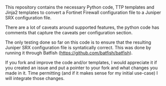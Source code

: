 This repository contains the necessary Python code, TTP templates and Jinja2 templates to convert a Fortinet Firewall configuration file to a Juniper SRX configuration file.

There are a lot of caveats around supported features, the python code has comments that capture the caveats per configuration section.

The only testing done so far on this code is to ensure that the resulting Juniper SRX configuration file is syntatically correct. 
This was done by running it through Batfish (https://github.com/batfish/batfish).

If you fork and improve the code and/or templates, I would appreciate it if you created an issue and put a pointer to your fork and what changes you made in it.
Time permitting (and if it makes sense for my initial use-case) I will integrate those changes.
